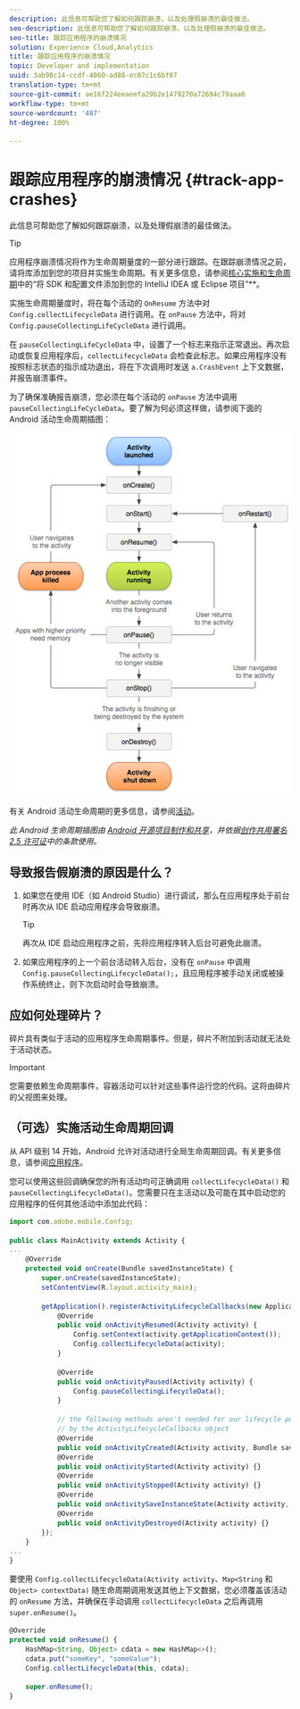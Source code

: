 ```yaml
---
description: 此信息可帮助您了解如何跟踪崩溃，以及处理假崩溃的最佳做法。
seo-description: 此信息可帮助您了解如何跟踪崩溃，以及处理假崩溃的最佳做法。
seo-title: 跟踪应用程序的崩溃情况
solution: Experience Cloud,Analytics
title: 跟踪应用程序的崩溃情况
topic: Developer and implementation
uuid: 3ab98c14-ccdf-4060-ad88-ec07c1c6bf07
translation-type: tm+mt
source-git-commit: ae16f224eeaeefa29b2e1479270a72694c79aaa0
workflow-type: tm+mt
source-wordcount: '487'
ht-degree: 100%

---
```



# 跟踪应用程序的崩溃情况 {#track-app-crashes}

此信息可帮助您了解如何跟踪崩溃，以及处理假崩溃的最佳做法。

>[!TIP]
>
>应用程序崩溃情况将作为生命周期量度的一部分进行跟踪。在跟踪崩溃情况之前，请将库添加到您的项目并实施生命周期。有关更多信息，请参阅[核心实施和生命周期](/help/android/getting-started/dev-qs.md)中的“将 SDK 和配置文件添加到您的 IntelliJ IDEA 或 Eclipse 项目”**。

实施生命周期量度时，将在每个活动的 `OnResume` 方法中对 `Config.collectLifecycleData` 进行调用。在 `onPause` 方法中，将对 `Config.pauseCollectingLifeCycleData` 进行调用。

在 `pauseCollectingLifeCycleData` 中，设置了一个标志来指示正常退出。再次启动或恢复应用程序后，`collectLifecycleData` 会检查此标志。如果应用程序没有按照标志状态的指示成功退出，将在下次调用时发送 `a.CrashEvent` 上下文数据，并报告崩溃事件。

为了确保准确报告崩溃，您必须在每个活动的 `onPause` 方法中调用 `pauseCollectingLifeCycleData`。要了解为何必须这样做，请参阅下面的 Android 活动生命周期插图：

![](assets/android-lifecycle.png)

有关 Android 活动生命周期的更多信息，请参阅[活动](https://developer.android.com/guide/components/activities.html)。

*此 Android 生命周期插图由 [Android 开源项目制作和共享](https://source.android.com/)，并依据[创作共用署名 2.5 许可证](https://creativecommons.org/licenses/by/2.5/)中的条款使用。*

## 导致报告假崩溃的原因是什么？

1. 如果您在使用 IDE（如 Android Studio）进行调试，那么在应用程序处于前台时再次从 IDE 启动应用程序会导致崩溃。

   >[!TIP]
   >
   >再次从 IDE 启动应用程序之前，先将应用程序转入后台可避免此崩溃。

1. 如果应用程序的上一个前台活动转入后台，没有在 `onPause` 中调用 `Config.pauseCollectingLifecycleData();`，且应用程序被手动关闭或被操作系统终止，则下次启动时会导致崩溃。

## 应如何处理碎片？

碎片具有类似于活动的应用程序生命周期事件。但是，碎片不附加到活动就无法处于活动状态。

>[!IMPORTANT]
>
>您需要依赖生命周期事件，容器活动可以针对这些事件运行您的代码。这将由碎片的父视图来处理。

## （可选）实施活动生命周期回调

从 API 级别 14 开始，Android 允许对活动进行全局生命周期回调。有关更多信息，请参阅[应用程序](https://developer.android.com/reference/android/app/Application)。

您可以使用这些回调确保您的所有活动均可正确调用 `collectLifecycleData()` 和 `pauseCollectingLifecycleData()`。您需要只在主活动以及可能在其中启动您的应用程序的任何其他活动中添加此代码：

```js
import com.adobe.mobile.Config; 
  
public class MainActivity extends Activity { 
... 
    @Override 
    protected void onCreate(Bundle savedInstanceState) { 
        super.onCreate(savedInstanceState); 
        setContentView(R.layout.activity_main); 
  
        getApplication().registerActivityLifecycleCallbacks(new Application.ActivityLifecycleCallbacks() { 
            @Override 
            public void onActivityResumed(Activity activity) { 
                Config.setContext(activity.getApplicationContext()); 
                Config.collectLifecycleData(activity); 
            } 
  
            @Override 
            public void onActivityPaused(Activity activity) {     
                Config.pauseCollectingLifecycleData(); 
            } 
    
            // the following methods aren't needed for our lifecycle purposes, but are required to be implemented 
            // by the ActivityLifecycleCallbacks object 
            @Override 
            public void onActivityCreated(Activity activity, Bundle savedInstanceState) {} 
            @Override 
            public void onActivityStarted(Activity activity) {} 
            @Override 
            public void onActivityStopped(Activity activity) {} 
            @Override 
            public void onActivitySaveInstanceState(Activity activity, Bundle outState) {} 
            @Override 
            public void onActivityDestroyed(Activity activity) {} 
        }); 
    } 
... 
}
```

要使用 `Config.collectLifecycleData(Activity activity`、`Map<String` 和 `Object> contextData)` 随生命周期调用发送其他上下文数据，您必须覆盖该活动的 `onResume` 方法，并确保在手动调用 `collectLifecycleData` 之后再调用 `super.onResume()`。

```js
@Override 
protected void onResume() { 
    HashMap<String, Object> cdata = new HashMap<>(); 
    cdata.put("someKey", "someValue"); 
    Config.collectLifecycleData(this, cdata); 
  
    super.onResume(); 
}
```

